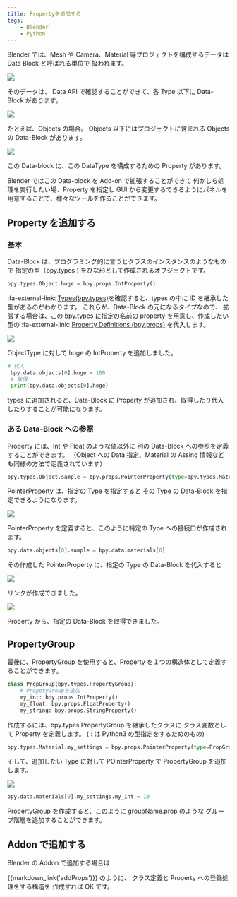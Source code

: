 ```yaml
---
title: Propertyを追加する
tags:
    - Blender
    - Python
---
```


Blender では、Mesh や Camera、Material 等プロジェクトを構成するデータは Data Block と呼ばれる単位で
扱われます。

![](https://gyazo.com/c596e05e454798da8f0235c9f1717182.png)

そのデータは、 Data API で確認することができて、各 Type 以下に Data-Block があります。

![](https://gyazo.com/248a76bb844e0de867ad3535a9304c27.png)

たとえば、Objects の場合。
Objects 以下にはプロジェクトに含まれる Objects の Data-Block があります。

![](https://gyazo.com/62adceeb8aa4db2e00e3b41b814efe05.png)

この Data-block に、この DataType を構成するための Property があります。

Blender ではこの Data-block を Add-on で拡張することができて
何かしら処理を実行したい場、Property を指定し
GUI から変更するできるようにパネルを用意することで、様々なツールを作ることができます。

## Property を追加する

### 基本

Data-Block は、プログラミング的に言うとクラスのインスタンスのようなもので
指定の型（bpy.types ) をひな形として作成されるオブジェクトです。

```python
bpy.types.Object.hoge = bpy.props.IntProperty()
```

:fa-external-link: [Types(bpy.types)](https://docs.blender.org/api/current/bpy.types.html)を確認すると、types の中に ID を継承した型があるのがわかります。
これらが、Data-Block の元になるタイプなので、
拡張する場合は、この bpy.types に指定の名前の property を用意し、作成したい型の :fa-external-link: [Property Definitions (bpy.props)](https://docs.blender.org/api/current/bpy.props.html) を代入します。

![](https://gyazo.com/723d784055e4a83edb06a3b3acae3ea9.png)

ObjectType に対して hoge の IntProperty を追加しました。

```python
# 代入
 bpy.data.objects[0].hoge = 100
 # 取得
 print(bpy.data.objects[0].hoge)
```

types に追加されると、Data-Block に Property が追加され、取得したり代入したりすることが可能になります。

### ある Data-Block への参照

Property には、Int や Float のような値以外に
別の Data-Block への参照を定義することができます。
（Object への Data 指定、Material の Assing 情報なども同様の方法で定義されています）

```python
bpy.types.Object.sample = bpy.props.PointerProperty(type=bpy.types.Material)
```

PointerProperty は、指定の Type を指定すると
その Type の Data-Block を指定できるようになります。

![](https://gyazo.com/2a97ca84a54dbe4d41ed057e9bc0e52d.png)

PointerProperty を定義すると、このように特定の Type への接続口が作成されます。

```python
bpy.data.objects[0].sample = bpy.data.materials[0]
```

その作成した PointerProperty に、指定の Type の Data-Block を代入すると

![](https://gyazo.com/f654a92d1056a6401e39d3d3900f7eef.png)

リンクが作成できました。

![](https://gyazo.com/b19b93325fc40974ae113a606d00f161.png)

Property から、指定の Data-Block を取得できました。

## PropertyGroup

最後に、PropertyGroup を使用すると、Property を１つの構造体として定義することができます。

```python
class PropGroup(bpy.types.PropertyGroup):
    # PropetyGroupを追加
    my_int: bpy.props.IntProperty()
    my_float: bpy.props.FloatProperty()
    my_string: bpy.props.StringProperty()
```

作成するには、bpy.types.PropertyGroup を継承したクラスに
クラス変数として Property を定義します。
( : は Python3 の型指定をするためのもの)

```python
bpy.types.Material.my_settings = bpy.props.PointerProperty(type=PropGroup)
```

そして、追加したい Type に対して POinterProperty で PropertyGroup を追加します。

![](https://gyazo.com/19e6ba3fd10950117e477b6228157f8f.png)

```python
bpy.data.materials[0].my_settings.my_int = 10
```

PropertyGroup を作成すると、このように groupName.prop のような
グループ階層を追加することができます。

## Addon で追加する

Blender の Addon で追加する場合は

{{markdown_link('addProps')}} のように、 クラス定義と Property への登録処理をする構造を
作成すれば OK です。
